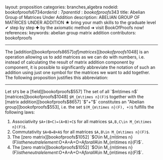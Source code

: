layout: proposition
categories: branches,algebra
nodeid: bookofproofs$6734
orderid: 7
parentid: bookofproofs$343
title: Abelian Group of Matrices Under Addition
description: ABELIAN GROUP OF MATRICES UNDER ADDITION ★ bring your math skills to the graduate level ✔ step by step ✚ by the axiomatic method ➜ visit BookOfProofs now!
references: 
keywords: abelian group matrix addition
contributors: bookofproofs

---
The [addition][bookofproofs$8657] of [matrices][bookofproofs$1048] is an operation allowing us to add matrices as we can do with numbers, i.e. instead of calculating the result of matrix addition component by component, it is possible to significantly abbreviate the notation of such an addition using just one symbol for the matrices we want to add together. The following proposition justifies this abbreviation:

---

Let `$F$` be a [field][bookofproofs$557] The set of all `$m\times n$` [matrices][bookofproofs$1048] `$M_{m\times n}(F)$` together with the [matrix addition][bookofproofs$8657] `$"+"$` constitutes an "Abelian group][bookofproofs$553], i.e. the set `$(M_{m\times n}(F), +)$` fulfills the following laws:

1. Associativity `$A+(B+C)=(A+B)+C$` for all matrices `$A,B,C\in M_{m\times n}(F)$`.
1. Commutativity `$A+B=B+A$` for all matrices `$A,B\in M_{m\times n}(F)$`.
1. The [zero matrix][bookofproofs$1052] `$O\in M_{m\times n}(F)$` is the neutral element: `$O+A=A+O=A$` for all `$A\in M_{m\times n}(F)$`.
1. The [zero matrix][bookofproofs$1052] `$O\in M_{m\times n}(F)$` is the neutral element: `$O+A=A+O=A$` for all `$A\in M_{m\times n}(F)$`.
